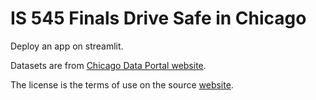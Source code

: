 # IS 545 Finals Drive Safe in Chicago

Deploy an app on streamlit.

Datasets are from [Chicago Data Portal website](https://data.cityofchicago.org/browse?category=Transportation&page=1).

The license is the terms of use on the source [website](https://www.chicago.gov/city/en/narr/foia/data_disclaimer.html).
